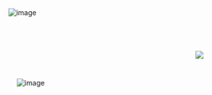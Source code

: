 
ㅤㅤㅤㅤㅤㅤㅤㅤㅤㅤㅤㅤㅤㅤㅤㅤㅤㅤㅤㅤㅤㅤㅤ 


ㅤ![image](https://github.com/user-attachments/assets/d4d2a210-f05c-4a3f-ad44-82f0b7594ee3)
ㅤㅤㅤㅤㅤㅤㅤㅤ⠀⠀⠀⠀⠀⠀⠀⠀⠀⠀⠀⠀⠀⠀⠀⠀⠀⠀⠀ㅤㅤㅤ
ㅤㅤㅤ
ㅤㅤㅤ
ㅤㅤㅤ
ㅤㅤㅤ


⠀⠀⠀⠀⠀⠀⠀⠀⠀⠀⠀⠀⠀⠀⠀⠀⠀⠀⠀⠀⠀⠀⠀⠀⠀⠀⠀⠀⠀⠀⠀⠀⠀⠀⠀⠀⠀⠀⠀⠀⠀⠀⠀⠀⠀⠀⠀⠀⠀⠀⠀⠀⠀⠀⠀⠀⠀⠀⠀⠀⠀⠀⠀⠀⠀⠀⠀⠀⠀⠀⠀⠀⠀⠀⠀⠀⠀⠀⠀⠀⠀⠀⠀⠀⠀⠀⠀⠀⠀⠀⠀⠀⠀⠀⠀⠀⠀⠀⠀⠀⠀⠀⠀⠀⠀⠀⠀⠀⠀⠀⠀⠀⠀⠀⠀⠀⠀⠀⠀⠀
⠀⠀⠀⠀⠀⠀
ㅤㅤㅤ⠀
⠀ ⠀ ⠀ ![](https://komarev.com/ghpvc/?username=soundrod&color=959185&label=visitors&style=plastic&abbreviated=true)⠀
ㅤㅤㅤ
ㅤㅤㅤ
ㅤㅤㅤ
ㅤㅤㅤ
ㅤㅤㅤ
ㅤㅤㅤ
ㅤㅤㅤ
ㅤㅤㅤ

ㅤㅤ
![image](https://github.com/user-attachments/assets/166ea2b6-0c17-4956-815b-23c4fe6f8a43)
ㅤㅤㅤ
ㅤㅤㅤ
ㅤㅤㅤ
ㅤㅤㅤ
ㅤㅤㅤ
ㅤㅤㅤ
ㅤㅤㅤ
ㅤㅤㅤ
ㅤㅤㅤ
ㅤㅤㅤ
ㅤㅤㅤ
ㅤㅤㅤㅤㅤㅤ
ㅤㅤㅤ
ㅤㅤㅤ
ㅤㅤㅤ
ㅤㅤㅤ
ㅤㅤㅤ
ㅤㅤㅤㅤㅤㅤ
